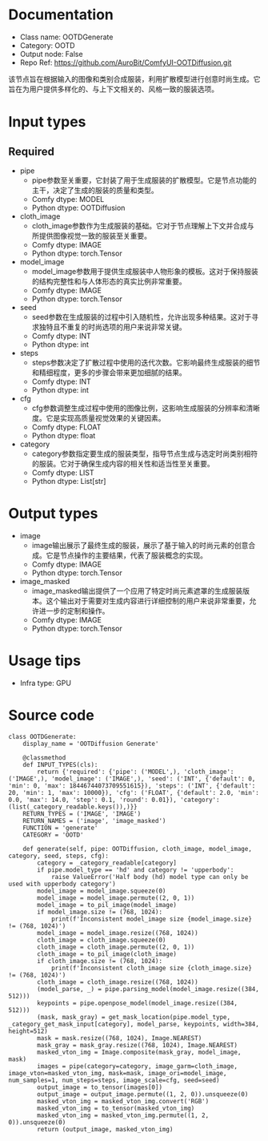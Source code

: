 # Documentation
- Class name: OOTDGenerate
- Category: OOTD
- Output node: False
- Repo Ref: https://github.com/AuroBit/ComfyUI-OOTDiffusion.git

该节点旨在根据输入的图像和类别合成服装，利用扩散模型进行创意时尚生成。它旨在为用户提供多样化的、与上下文相关的、风格一致的服装选项。

# Input types
## Required
- pipe
    - pipe参数至关重要，它封装了用于生成服装的扩散模型。它是节点功能的主干，决定了生成的服装的质量和类型。
    - Comfy dtype: MODEL
    - Python dtype: OOTDiffusion
- cloth_image
    - cloth_image参数作为生成服装的基础。它对于节点理解上下文并合成与所提供图像视觉一致的服装至关重要。
    - Comfy dtype: IMAGE
    - Python dtype: torch.Tensor
- model_image
    - model_image参数用于提供生成服装中人物形象的模板。这对于保持服装的结构完整性和与人体形态的真实比例非常重要。
    - Comfy dtype: IMAGE
    - Python dtype: torch.Tensor
- seed
    - seed参数在生成服装的过程中引入随机性，允许出现多种结果。这对于寻求独特且不重复的时尚选项的用户来说非常关键。
    - Comfy dtype: INT
    - Python dtype: int
- steps
    - steps参数决定了扩散过程中使用的迭代次数。它影响最终生成服装的细节和精细程度，更多的步骤会带来更加细腻的结果。
    - Comfy dtype: INT
    - Python dtype: int
- cfg
    - cfg参数调整生成过程中使用的图像比例，这影响生成服装的分辨率和清晰度。它是实现高质量视觉效果的关键因素。
    - Comfy dtype: FLOAT
    - Python dtype: float
- category
    - category参数指定要生成的服装类型，指导节点生成与选定时尚类别相符的服装。它对于确保生成内容的相关性和适当性至关重要。
    - Comfy dtype: LIST
    - Python dtype: List[str]

# Output types
- image
    - image输出展示了最终生成的服装，展示了基于输入的时尚元素的创意合成。它是节点操作的主要结果，代表了服装概念的实现。
    - Comfy dtype: IMAGE
    - Python dtype: torch.Tensor
- image_masked
    - image_masked输出提供了一个应用了特定时尚元素遮罩的生成服装版本。这个输出对于需要对生成内容进行详细控制的用户来说非常重要，允许进一步的定制和操作。
    - Comfy dtype: IMAGE
    - Python dtype: torch.Tensor

# Usage tips
- Infra type: GPU

# Source code
```
class OOTDGenerate:
    display_name = 'OOTDiffusion Generate'

    @classmethod
    def INPUT_TYPES(cls):
        return {'required': {'pipe': ('MODEL',), 'cloth_image': ('IMAGE',), 'model_image': ('IMAGE',), 'seed': ('INT', {'default': 0, 'min': 0, 'max': 18446744073709551615}), 'steps': ('INT', {'default': 20, 'min': 1, 'max': 10000}), 'cfg': ('FLOAT', {'default': 2.0, 'min': 0.0, 'max': 14.0, 'step': 0.1, 'round': 0.01}), 'category': (list(_category_readable.keys()),)}}
    RETURN_TYPES = ('IMAGE', 'IMAGE')
    RETURN_NAMES = ('image', 'image_masked')
    FUNCTION = 'generate'
    CATEGORY = 'OOTD'

    def generate(self, pipe: OOTDiffusion, cloth_image, model_image, category, seed, steps, cfg):
        category = _category_readable[category]
        if pipe.model_type == 'hd' and category != 'upperbody':
            raise ValueError('Half body (hd) model type can only be used with upperbody category')
        model_image = model_image.squeeze(0)
        model_image = model_image.permute((2, 0, 1))
        model_image = to_pil_image(model_image)
        if model_image.size != (768, 1024):
            print(f'Inconsistent model_image size {model_image.size} != (768, 1024)')
        model_image = model_image.resize((768, 1024))
        cloth_image = cloth_image.squeeze(0)
        cloth_image = cloth_image.permute((2, 0, 1))
        cloth_image = to_pil_image(cloth_image)
        if cloth_image.size != (768, 1024):
            print(f'Inconsistent cloth_image size {cloth_image.size} != (768, 1024)')
        cloth_image = cloth_image.resize((768, 1024))
        (model_parse, _) = pipe.parsing_model(model_image.resize((384, 512)))
        keypoints = pipe.openpose_model(model_image.resize((384, 512)))
        (mask, mask_gray) = get_mask_location(pipe.model_type, _category_get_mask_input[category], model_parse, keypoints, width=384, height=512)
        mask = mask.resize((768, 1024), Image.NEAREST)
        mask_gray = mask_gray.resize((768, 1024), Image.NEAREST)
        masked_vton_img = Image.composite(mask_gray, model_image, mask)
        images = pipe(category=category, image_garm=cloth_image, image_vton=masked_vton_img, mask=mask, image_ori=model_image, num_samples=1, num_steps=steps, image_scale=cfg, seed=seed)
        output_image = to_tensor(images[0])
        output_image = output_image.permute((1, 2, 0)).unsqueeze(0)
        masked_vton_img = masked_vton_img.convert('RGB')
        masked_vton_img = to_tensor(masked_vton_img)
        masked_vton_img = masked_vton_img.permute((1, 2, 0)).unsqueeze(0)
        return (output_image, masked_vton_img)
```